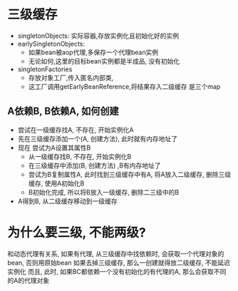 # 三级缓存
- singletonObjects: 实际容器,存放实例化且初始化好的实例
- earlySingletonObjects: 
	- 如果bean被aop代理,多保存一个代理bean实例
	- 无论如何,这里的目标bean实例都是半成品, 没有初始化
- singletonFactories
	- 存放对象工厂,传入匿名内部类, 
	- 这工厂调用getEarlyBeanReference,将结果存入二级缓存
是三个map

## A依赖B, B依赖A, 如何创建
- 尝试在一级缓存找A, 不存在, 开始实例化A
- 先在三级缓存添加一个(A, 创建方法), 此时就有内存地址了
- 现在 尝试为A设置其属性B
	- 从一级缓存找B, 不存在, 开始实例化B
	- 在三级缓存中添加(B, 创建方法) ,B有内存地址了
	- 尝试为B复制属性A, 此时找到三级缓存中有A, 将A放入二级缓存, 删除三级缓存, 使用A初始化B
	- B初始化完成, 所以将B放入一级缓存, 删除二三级中的B
- A得到B, 从二级缓存移动到一级缓存
# 为什么要三级, 不能两级?
和动态代理有关系,
如果有代理, 从三级缓存中找依赖时, 会获取一个代理对象的bean, 否则用原始bean
如果去掉三级缓存, 那么一创建就得放二级缓存, 不能延迟实例化
而且, 此时, 如果BC都依赖一个没有初始化的有代理的A, 那么会获取不同的A的代理对象